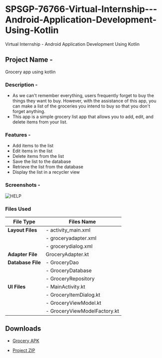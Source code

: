 # SPSGP-76766-Virtual-Internship---Android-Application-Development-Using-Kotlin
Virtual Internship - Android Application Development Using Kotlin

## **Project Name -** 
Grocery app using kotlin
### **Description -** 
- As we can't remember everything, users frequently forget to buy the things they want to buy. However, with the assistance of this app, you can make a list of the groceries you intend to buy so that you don't forget anything.
- This app is a simple grocery list app that allows you to add, edit, and delete items from your list. 

### **Features -**
- Add items to the list
- Edit items in the list
- Delete items from the list
- Save the list to the database
- Retrieve the list from the database
- Display the list in a recycler view

### **Screenshots -**
![HELP](https://github.com/smartinternz02/SPSGP-76766-Virtual-Internship---Android-Application-Development-Using-Kotlin/blob/main/Grocery_App/OUTPUT/Demo/Help.png)

### Files Used

| **File Type** | **Files Name** |
| ----------- | ----------- |
| **Layout Files** | - activity_main.xml |
| | - groceryadapter.xml |
| | - grocerydialog.xml |
| **Adapter File** | GroceryAdapter.kt |
| **Database File** | - GroceryDao |
| | - GroceryDatabase |
| | - GroceryRepository |
| **UI Files** |- MainActivity.kt | 
| | - GroceryItemDialog.kt |
| | - GroceryViewModel.kt |
| | - GroceryViewModelFactory.kt |


## Downloads
- [Grocery APK](https://drive.google.com/file/d/1X3yKptiFAkyjj-WhTMxaGuzC45ALVDA6/view?usp=sharing)

- [Project ZIP](https://drive.google.com/file/d/1gXzRoHrA1wAtu7on9_oqtFIPoPi2yN89/view?usp=sharing)